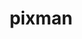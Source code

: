 ---
title: "pixman"
layout: cache
categories: [package, develop]
meta: {"versions": ["0.42.2"], "compilers": ["gcc@=11.1.0"], "oss": ["ubuntu20.04"], "platforms": ["linux"], "targets": ["x86_64_v3"], "stacks": ["data-vis-sdk", "root"], "num_specs": 7, "num_specs_by_stack": {"data-vis-sdk": 7, "root": 7}}
spec_details: [{"hash": "mccinbonocu342jcwq44g7u57yriuhei", "compiler": "gcc@=11.1.0", "versions": ["0.42.2"], "os": "ubuntu20.04", "platform": "linux", "target": "x86_64_v3", "variants": ["build_system=autotools"], "stacks": ["data-vis-sdk", "root"], "size": "-", "tarball": "https://binaries.spack.io/develop/build_cache/linux-ubuntu20.04-x86_64_v3/gcc-11.1.0/pixman-0.42.2/linux-ubuntu20.04-x86_64_v3-gcc-11.1.0-pixman-0.42.2-mccinbonocu342jcwq44g7u57yriuhei.spack"}, {"hash": "zg3pv4d3lql7xo6ukrcpu5hlhmrafwhq", "compiler": "gcc@=11.1.0", "versions": ["0.42.2"], "os": "ubuntu20.04", "platform": "linux", "target": "x86_64_v3", "variants": ["build_system=autotools"], "stacks": ["data-vis-sdk", "root"], "size": "-", "tarball": "https://binaries.spack.io/develop/build_cache/linux-ubuntu20.04-x86_64_v3/gcc-11.1.0/pixman-0.42.2/linux-ubuntu20.04-x86_64_v3-gcc-11.1.0-pixman-0.42.2-zg3pv4d3lql7xo6ukrcpu5hlhmrafwhq.spack"}, {"hash": "byfvwoqzjhjmnb6ytio5csfyripbbetr", "compiler": "gcc@=11.1.0", "versions": ["0.42.2"], "os": "ubuntu20.04", "platform": "linux", "target": "x86_64_v3", "variants": ["build_system=autotools"], "stacks": ["data-vis-sdk", "root"], "size": "-", "tarball": "https://binaries.spack.io/develop/build_cache/linux-ubuntu20.04-x86_64_v3/gcc-11.1.0/pixman-0.42.2/linux-ubuntu20.04-x86_64_v3-gcc-11.1.0-pixman-0.42.2-byfvwoqzjhjmnb6ytio5csfyripbbetr.spack"}, {"hash": "uubdv5a5kiy4bue7wvptsisocdfusok7", "compiler": "gcc@=11.1.0", "versions": ["0.42.2"], "os": "ubuntu20.04", "platform": "linux", "target": "x86_64_v3", "variants": ["build_system=autotools"], "stacks": ["data-vis-sdk", "root"], "size": "-", "tarball": "https://binaries.spack.io/develop/build_cache/linux-ubuntu20.04-x86_64_v3/gcc-11.1.0/pixman-0.42.2/linux-ubuntu20.04-x86_64_v3-gcc-11.1.0-pixman-0.42.2-uubdv5a5kiy4bue7wvptsisocdfusok7.spack"}, {"hash": "6ffybzcgfvc7xcoxo4arccdoadmiquea", "compiler": "gcc@=11.1.0", "versions": ["0.42.2"], "os": "ubuntu20.04", "platform": "linux", "target": "x86_64_v3", "variants": ["build_system=autotools"], "stacks": ["data-vis-sdk", "root"], "size": "-", "tarball": "https://binaries.spack.io/develop/build_cache/linux-ubuntu20.04-x86_64_v3/gcc-11.1.0/pixman-0.42.2/linux-ubuntu20.04-x86_64_v3-gcc-11.1.0-pixman-0.42.2-6ffybzcgfvc7xcoxo4arccdoadmiquea.spack"}, {"hash": "dcmhzp2k4z7d7sidhdqxijfzmapjerxa", "compiler": "gcc@=11.1.0", "versions": ["0.42.2"], "os": "ubuntu20.04", "platform": "linux", "target": "x86_64_v3", "variants": ["build_system=autotools"], "stacks": ["data-vis-sdk", "root"], "size": "-", "tarball": "https://binaries.spack.io/develop/build_cache/linux-ubuntu20.04-x86_64_v3/gcc-11.1.0/pixman-0.42.2/linux-ubuntu20.04-x86_64_v3-gcc-11.1.0-pixman-0.42.2-dcmhzp2k4z7d7sidhdqxijfzmapjerxa.spack"}, {"hash": "54yxcumroo543ikmz4zdkmsu4tzfwpgb", "compiler": "gcc@=11.1.0", "versions": ["0.42.2"], "os": "ubuntu20.04", "platform": "linux", "target": "x86_64_v3", "variants": ["build_system=autotools"], "stacks": ["data-vis-sdk", "root"], "size": "-", "tarball": "https://binaries.spack.io/develop/build_cache/linux-ubuntu20.04-x86_64_v3/gcc-11.1.0/pixman-0.42.2/linux-ubuntu20.04-x86_64_v3-gcc-11.1.0-pixman-0.42.2-54yxcumroo543ikmz4zdkmsu4tzfwpgb.spack"}]
---